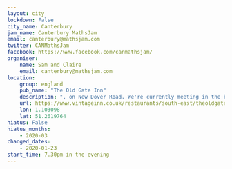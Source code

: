 ```yaml
---
layout: city                                           
lockdown: False
city_name: Canterbury                                                               
jam_name: Canterbury MathsJam
email: canterbury@mathsjam.com
twitter: CANMathsJam
facebook: https://www.facebook.com/canmathsjam/
organiser:
    name: Sam and Claire
    email: canterbury@mathsjam.com
location:
    group: england
    pub_name: "The Old Gate Inn"
    description: ", on New Dover Road. We're currently meeting in the beer garden and will only go ahead if the weather is suitable. This will be confirmed by email on MathsJam morning - please let us know if you're planning to come so that we can include you in the email."
    url: https://www.vintageinn.co.uk/restaurants/south-east/theoldgateinnbridgecanterbury
    lon: 1.103098
    lat: 51.2619764
hiatus: False
hiatus_months:
    - 2020-03
changed_dates: 
    - 2020-01-23
start_time: 7.30pm in the evening
---
```

